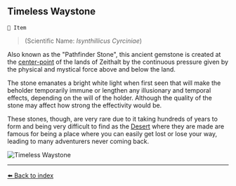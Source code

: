 ## Timeless Waystone

`📜 Item`

> (Scientific Name: *Isynthillicus Cyrciniae*)

Also known as the "Pathfinder Stone", this ancient gemstone is created at the [center-point](https://zeithalt.github.io/r/timeless_desert.html) of the lands of Zeithalt by the continuous pressure given by the physical and mystical force above and below the land.

The stone emanates a bright white light when first seen that will make the beholder temporarily immune or lengthen any illusionary and temporal effects, depending on the will of the holder. Although the quality of the stone may affect how strong the effectivity would be.

These stones, though, are very rare due to it taking hundreds of years to form and being very difficult to find as the [Desert](https://zeithalt.github.io/r/timeless_desert.html) where they are made are famous for being a place where you can easily get lost or lose your way, leading to many adventurers never coming back.

![Timeless Waystone](https://zeithalt.github.io/r/i/timeless_waystone.png)


----------
[⬅️ Back to index](/index.md#22a0_s)